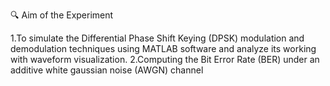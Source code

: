 🔍 Aim of the Experiment

 1.To simulate the Differential Phase Shift Keying (DPSK) modulation and demodulation techniques using MATLAB software and analyze its working with waveform visualization.
 2.Computing the Bit Error Rate (BER) under an additive white gaussian noise (AWGN) channel
